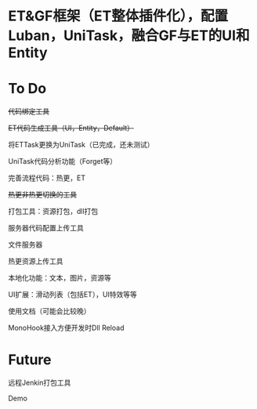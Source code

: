 # ET&GF框架（ET整体插件化），配置Luban，UniTask，融合GF与ET的UI和Entity

# To Do

~~代码绑定工具~~

~~ET代码生成工具（UI，Entity，Default）~~

将ETTask更换为UniTask（已完成，还未测试）

UniTask代码分析功能（Forget等）

完善流程代码：热更，ET

~~热更非热更切换的工具~~

打包工具：资源打包，dll打包

服务器代码配置上传工具

文件服务器

热更资源上传工具

本地化功能：文本，图片，资源等

UI扩展：滑动列表（包括ET），UI特效等等

使用文档（可能会比较晚）

MonoHook接入方便开发时Dll Reload

#
# Future

远程Jenkin打包工具

Demo


